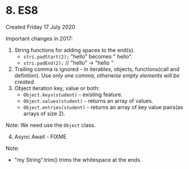 # 8. ES8

Created Friday 17 July 2020

Important changes in 2017:

1. String functions for adding spaces to the end(s).
   - `stri.padStart(2);` "hello" becomes " hello".
   - `stri.padEnd(2);` // "hello" -> "hello "
2. Trailing comma is ignored - in iterables, objects, functions(call and defintion). Use _only one comma, otherwise empty elements will be created._
3. Object iteration key, value or both:
   - `Object.keys(student)` - existing feature.
   - `Object.values(student)` - returns an array of values.
   - `Object.entries(student)` - returns an array of key value pairs(as arrays of size 2).

Note: We need use the `Object` class.

4. Async Await - FIXME

Note:

- "my String".trim() trims the whitespace at the ends.
